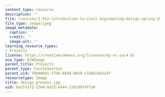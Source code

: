 ```yaml
---
content_type: resource
description: ''
file: /courses/1-012-introduction-to-civil-engineering-design-spring-2002/ba2fa37223e08d33e444119cdbf4ffa0_design_process.jpg
file_type: image/jpeg
image_metadata:
  caption: ''
  credit: ''
  image-alt: ''
learning_resource_types:
- Projects
license: https://creativecommons.org/licenses/by-nc-sa/4.0/
ocw_type: OCWImage
parent_title: Projects
parent_type: CourseSection
parent_uid: f8b0d6b1-f7dd-6844-98e9-c108bc9a5a37
resourcetype: Image
title: design_process.jpg
uid: ba2fa372-23e0-8d33-e444-119cdbf4ffa0
---
```

